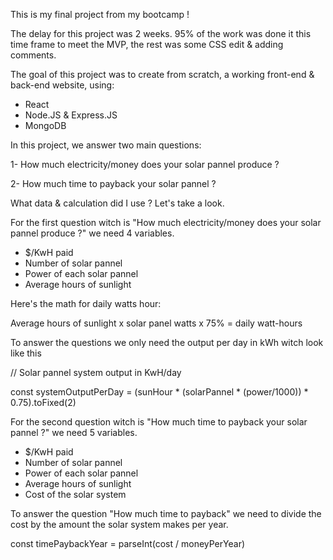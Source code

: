 This is my final project from my bootcamp !

The delay for this project was 2 weeks. 95% of the work was done it this time frame to meet the MVP, the rest was some CSS edit & adding comments.

The goal of this project was to create from scratch, a working front-end & back-end website, using:

- React
- Node.JS & Express.JS
- MongoDB


In this project, we answer two main questions:

1- How much electricity/money does your solar pannel produce ?

2- How much time to payback your solar pannel ?

What data & calculation did I use ? Let's take a look. 

For the first question witch is "How much electricity/money does your solar pannel produce ?" we need 4 variables.

- $/KwH paid
- Number of solar pannel
- Power of each solar pannel
- Average hours of sunlight

Here's the math for daily watts hour:

Average hours of sunlight x solar panel watts x 75% = daily watt-hours

To answer the questions we only need the output per day in kWh witch look like this

// Solar pannel system output in KwH/day

const systemOutputPerDay = (sunHour * (solarPannel * (power/1000)) * 0.75).toFixed(2)

For the second question witch is "How much time to payback your solar pannel ?" we need 5 variables.

- $/KwH paid
- Number of solar pannel
- Power of each solar pannel
- Average hours of sunlight
- Cost of the solar system

To answer the question "How much time to payback" we need to divide the cost by the amount the solar system makes per year.

const timePaybackYear = parseInt(cost / moneyPerYear)








